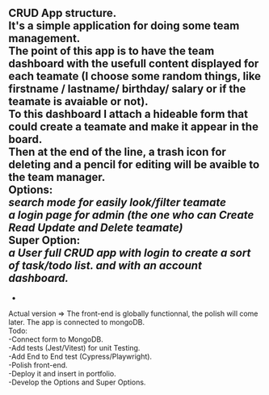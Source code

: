 CRUD App structure.  
It's a simple application for doing some team management.  
The point of this app is to have the team dashboard with the usefull content displayed for each teamate (I choose some random things, like firstname / lastname/ birthday/ salary or if the teamate is avaiable or not).  
To this dashboard I attach a hideable form that could create a teamate and make it appear in the board.  
Then at the end of the line, a trash icon for deleting and a pencil for editing will be avaible to the team manager.  
Options:  
_search mode for easily look/filter teamate_  
_a login page for admin (the one who can Create Read Update and Delete teamate)_  
Super Option:  
_a User full CRUD app with login to create a sort of task/todo list. and with an account dashboard._  
-  
-  
Actual version => The front-end is globally functionnal, the polish will come later. The app is connected to mongoDB.  
Todo:  
-Connect form to MongoDB.  
-Add tests (Jest/Vitest) for unit Testing.  
-Add End to End test (Cypress/Playwright).  
-Polish front-end.  
-Deploy it and insert in portfolio.  
-Develop the Options and Super Options.  

